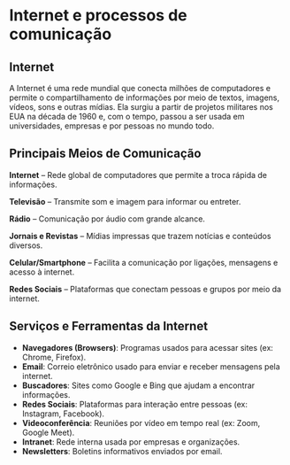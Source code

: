 # Internet e processos de comunicação

## Internet
A Internet é uma rede mundial que conecta milhões de computadores e permite o compartilhamento de informações por meio de textos, imagens, vídeos, sons e outras mídias. Ela surgiu a partir de projetos militares nos EUA na década de 1960 e, com o tempo, passou a ser usada em universidades, empresas e por pessoas no mundo todo.

## Principais Meios de Comunicação
**Internet** – Rede global de computadores que permite a troca rápida de informações.

**Televisão** – Transmite som e imagem para informar ou entreter.

**Rádio** – Comunicação por áudio com grande alcance.

**Jornais e Revistas** – Mídias impressas que trazem notícias e conteúdos diversos.

**Celular/Smartphone** – Facilita a comunicação por ligações, mensagens e acesso à internet.

**Redes Sociais** – Plataformas que conectam pessoas e grupos por meio da internet.

## Serviços e Ferramentas da Internet
- **Navegadores (Browsers)**: Programas usados para acessar sites (ex: Chrome, Firefox).
- **Email**: Correio eletrônico usado para enviar e receber mensagens pela internet.
- **Buscadores**: Sites como Google e Bing que ajudam a encontrar informações.
- **Redes Sociais**:	Plataformas para interação entre pessoas (ex: Instagram, Facebook).
- **Videoconferência**: Reuniões por vídeo em tempo real (ex: Zoom, Google Meet).
- **Intranet**: Rede interna usada por empresas e organizações.
- **Newsletters**: Boletins informativos enviados por email.
